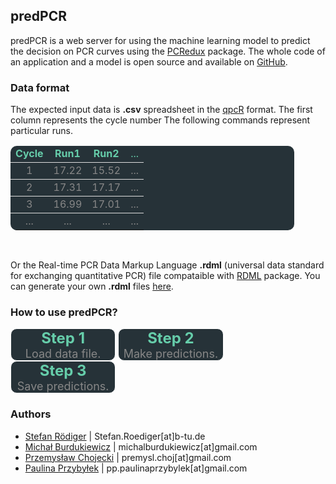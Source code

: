 <style>
.data-format-table {
	background-color: #263238;
	width: 90%;
    border-bottom-right-radius: 10px;
    border-bottom-left-radius: 10px;
    border-top-right-radius: 10px;
    border-top-left-radius: 10px;
}
.data-format-table-line{
	border-bottom: 1px solid #ddd;
}
.data-format-table-column-names{
	text-align: center;
	color: #66cdaa;
}
.data-format-table-text{
	text-align: center;
	color: #878787;
}
.stepbox{
    border-bottom-right-radius: 10px;
    border-bottom-left-radius: 10px;
    border-top-right-radius: 10px;
    border-top-left-radius: 10px;
	border: 1px solid white;
	display: inline-block;
    width: 33%;
 	text-align: center;
	background-color: #263238;
}
.steps{
	font-size: x-large;
	font-weight: bold;
	color: #66cdaa;
}
.step-text{
	font-size: large;
	color: #878787;
}
</style>

## <b>predPCR</b>

predPCR is a web server for using the machine learning model to predict the decision on PCR curves using the [PCRedux](https://cran.r-project.org/package=PCRedux) package.
The whole code of an application and a model is open source and available on [GitHub](https://github.com/PrzeChoj/predPCR).

### Data format

The expected input data is <b>.csv</b> spreadsheet in the [qpcR](https://cran.r-project.org/package=qpcR) format. The first column represents the cycle number The following commands represent particular runs.

<table class="data-format-table">
  <thead>
    <tr class="data-format-table-line">
      <td class="data-format-table-column-names"><b>Cycle</b></td>
      <td class="data-format-table-column-names"><b>Run1</b></td> 
      <td class="data-format-table-column-names"><b>Run2</b></td> 
      <td class="data-format-table-column-names">...</td> 
    </tr>
  </thead>
  <tr class="data-format-table-line">
    <td class="data-format-table-text">1</td>
    <td class="data-format-table-text">17.22</td>
    <td class="data-format-table-text">15.52</td>
    <td class="data-format-table-text">...</td>
  </tr>
  <tr class="data-format-table-line">
    <td class="data-format-table-text">2</td>
    <td class="data-format-table-text">17.31</td>
    <td class="data-format-table-text">17.17</td>
    <td class="data-format-table-text">...</td>
  </tr>
  <tr class="data-format-table-line">
    <td class="data-format-table-text">3</td>
    <td class="data-format-table-text">16.99</td>
    <td class="data-format-table-text">17.01</td>
    <td class="data-format-table-text">...</td>
  </tr>
  <tr>
    <td class="data-format-table-text">...</td>
    <td class="data-format-table-text">...</td>
    <td class="data-format-table-text">...</td>
    <td class="data-format-table-text">...</td>
  </tr>
</table>
<br>

Or the Real-time PCR Data Markup Language <b>.rdml</b> (universal data standard for exchanging quantitative PCR) file compataible with [RDML](https://cran.r-project.org/package=RDML) package.
You can generate your own <b>.rdml</b> files [here](http://shtest.evrogen.net/RDMLedit/).

### How to use predPCR?
<div class="stepbox">
<div class="steps">Step 1</div>
<div class="step-text">Load data file.</div>
</div>
<div class="stepbox">
<div class="steps">Step 2</div>
<div class="step-text">Make predictions.</div>
</div>
<div class="stepbox">
<div class="steps">Step 3</div>
<div class="step-text">Save predictions.</div>
</div>


### Authors

- [Stefan Rödiger](https://www.researchgate.net/profile/Stefan_Roediger) | Stefan.Roediger[at]b-tu.de
- [Michał Burdukiewicz](https://www.researchgate.net/profile/Michal_Burdukiewicz) | michalburdukiewicz[at]gmail.com
- [Przemysław Chojecki](https://github.com/PrzeChoj) | premysl.choj[at]gmail.com
- [Paulina Przybyłek](https://github.com/p-przybylek) | pp.paulinaprzybylek[at]gmail.com